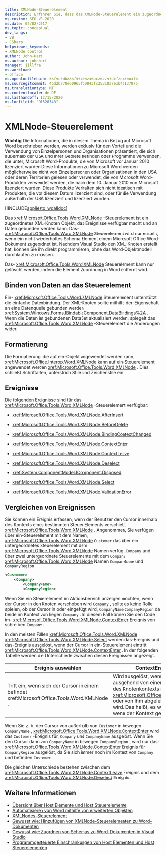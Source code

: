 ```yaml
---
title: XMLNode-Steuerelement
description: Erfahren Sie, dass das XMLNode-Steuerelement ein zugeordnetes XML-Knoten Objekt ist, das Ereignisse verfügbar macht und an Daten gebunden werden kann.
ms.custom: SEO-VS-2020
ms.date: 02/02/2017
ms.topic: conceptual
dev_langs:
- VB
- CSharp
helpviewer_keywords:
- XMLNode control
author: John-Hart
ms.author: johnhart
manager: jillfra
ms.workload:
- office
ms.openlocfilehash: 58f9c5db883f55c00236bc202797dcf2ec3003f6
ms.sourcegitcommit: 4bd2b770e60965fc0843fc25318a7e1b46137875
ms.translationtype: MT
ms.contentlocale: de-DE
ms.lasthandoff: 12/15/2020
ms.locfileid: "97528343"
---
```

# <a name="xmlnode-control"></a>XMLNode-Steuerelement
  **Wichtig** Die Informationen, die in diesem Thema in Bezug auf Microsoft Word beschrieben werden, werden exklusiv für den Vorteil und die Verwendung von Einzelpersonen und Organisationen präsentiert, die sich außerhalb der USA und ihrer Gebiete befinden oder Programme verwenden, die unter, Microsoft Word-Produkte, die von Microsoft vor Januar 2010 lizenziert wurden Diese Informationen zu Microsoft Word werden möglicherweise nicht von Einzelpersonen oder Organisationen in den USA oder deren Territorien gelesen oder verwendet, die von Microsoft Word-Produkten verwendet werden, die nach dem 10. Januar 2010 von Microsoft lizenziert wurden. Diese Produkte Verhalten sich nicht identisch mit Produkten, die vor diesem Datum lizenziert sind, oder für die Verwendung außerhalb der USA lizenziert und lizenziert wurden.

 [!INCLUDE[appliesto_wdalldoc](../vsto/includes/appliesto-wdalldoc-md.md)]

 Das <xref:Microsoft.Office.Tools.Word.XMLNode> -Steuerelement ist ein zugeordnetes XML-Knoten Objekt, das Ereignisse verfügbar macht und an Daten gebunden werden kann. Das- <xref:Microsoft.Office.Tools.Word.XMLNode> Steuerelement wird nur erstellt, wenn ein nicht wiederholtes Schema Element einem Microsoft Office Word-Dokument zugeordnet ist. Nachdem Visual Studio den XML-Knoten erstellt hat, können Sie ihn direkt programmieren, ohne das Word-Objektmodell durchlaufen zu müssen.

 Das- <xref:Microsoft.Office.Tools.Word.XMLNode> Steuerelement kann nur gelöscht werden, indem die Element Zuordnung in Word entfernt wird.

## <a name="bind-data-to-the-control"></a>Binden von Daten an das Steuerelement
 Ein- <xref:Microsoft.Office.Tools.Word.XMLNode> Steuerelement unterstützt die einfache Datenbindung. Der XML-Knoten sollte mithilfe der-Eigenschaft an eine Datenquelle gebunden werden <xref:System.Windows.Forms.IBindableComponent.DataBindings%2A> . Wenn die Daten im gebundenen DataSet aktualisiert werden, spiegelt das <xref:Microsoft.Office.Tools.Word.XMLNode> -Steuerelement die Änderungen wider.

## <a name="formatting"></a>Formatierung
 Die Formatierung, die auf ein-Objekt angewendet werden kann, <xref:Microsoft.Office.Interop.Word.XMLNode> kann auf ein-Steuerelement angewendet werden <xref:Microsoft.Office.Tools.Word.XMLNode> . Dies schließt Schriftarten, unterstrich Stile und Zeichenstile ein.

## <a name="events"></a>Ereignisse
 Die folgenden Ereignisse sind für das <xref:Microsoft.Office.Tools.Word.XMLNode> -Steuerelement verfügbar:

- <xref:Microsoft.Office.Tools.Word.XMLNode.AfterInsert>

- <xref:Microsoft.Office.Tools.Word.XMLNode.BeforeDelete>

- <xref:Microsoft.Office.Tools.Word.XMLNode.BindingContextChanged>

- <xref:Microsoft.Office.Tools.Word.XMLNode.ContextEnter>

- <xref:Microsoft.Office.Tools.Word.XMLNode.ContextLeave>

- <xref:Microsoft.Office.Tools.Word.XMLNode.Deselect>

- <xref:System.ComponentModel.IComponent.Disposed>

- <xref:Microsoft.Office.Tools.Word.XMLNode.Select>

- <xref:Microsoft.Office.Tools.Word.XMLNode.ValidationError>

## <a name="compare-events"></a>Vergleichen von Ereignissen
 Sie können ein Ereignis erfassen, wenn der Benutzer den Cursor innerhalb des Kontexts eines bestimmten Steuer Elements verschiebt <xref:Microsoft.Office.Tools.Word.XMLNode> . Angenommen, Sie verfügen über ein-Steuerelement mit dem Namen, <xref:Microsoft.Office.Tools.Word.XMLNode> `Customer` das über ein untergeordnetes Steuerelement mit dem <xref:Microsoft.Office.Tools.Word.XMLNode> Namen verfügt `Company` und über zwei untergeordnete Steuerelemente mit dem `Company` <xref:Microsoft.Office.Tools.Word.XMLNode> Namen `CompanyName` und `CompanyRegion`

```xml
<Customer>
    <Company>
        <CompanyName>
        <CompanyRegion>
```

 Wenn Sie ein Steuerelement im Aktionsbereich anzeigen möchten, wenn der Cursor in den Knoten verschoben wird `Company` , sollte es keine Rolle spielen, ob der Cursor in oder eingefügt wird, `CompanyName` `CompanyRegion` da beide im Kontext von liegen `Company` . In diesem Fall können Sie den Code im- <xref:Microsoft.Office.Tools.Word.XMLNode.ContextEnter> Ereignis von schreiben `Company` .

 In den meisten Fällen <xref:Microsoft.Office.Tools.Word.XMLNode> <xref:Microsoft.Office.Tools.Word.XMLNode.Select> werden das-Ereignis und das-Ereignis ausgelöst, wenn der Cursor in ein-Steuerelement eintritt <xref:Microsoft.Office.Tools.Word.XMLNode.ContextEnter> . In der folgenden Tabelle werden die Unterschiede zwischen diesen Ereignissen angezeigt.

|Ereignis auswählen|ContextEnter-Ereignis|
|------------------|------------------------|
|Tritt ein, wenn sich der Cursor in einem befindet <xref:Microsoft.Office.Tools.Word.XMLNode> .|Wird ausgelöst, wenn der Cursor ausgehend von einem Bereich außerhalb des Knotenkontexts in einen <xref:Microsoft.Office.Tools.Word.XMLNode> oder von ihm abgeleiteten Knoten platziert wird. Das heißt, es wird nur ausgelöst, wenn der Kontext geändert wird.|

 Wenn Sie z. b. den Cursor von außerhalb von `Customer` in bewegen `CompanyName` , <xref:Microsoft.Office.Tools.Word.XMLNode.ContextEnter> wird das `Customer` -Ereignis für, `Company` und `CompanyName` ausgelöst. Wenn Sie den Cursor dann von `CompanyName` in bewegen `CompanyRegion` , wird nur das- <xref:Microsoft.Office.Tools.Word.XMLNode.ContextEnter> Ereignis für `CompanyRegion` ausgelöst, da Sie sich immer noch im Kontext von `Company` und befinden `Customer` .

 Die gleichen Unterschiede bestehen zwischen dem <xref:Microsoft.Office.Tools.Word.XMLNode.ContextLeave> Ereignis und dem <xref:Microsoft.Office.Tools.Word.XMLNode.Deselect> Ereignis.

## <a name="see-also"></a>Weitere Informationen
- [Übersicht über Host Elemente und Host Steuerelemente](../vsto/host-items-and-host-controls-overview.md)
- [Automatisieren von Word mithilfe von erweiterten Objekten](../vsto/automating-word-by-using-extended-objects.md)
- [XMLNodes-Steuerelement](../vsto/xmlnodes-control.md)
- [Gewusst wie: Hinzufügen von XMLNode-Steuerelementen zu Word-Dokumenten](../vsto/how-to-add-xmlnode-controls-to-word-documents.md)
- [Gewusst wie: Zuordnen von Schemas zu Word-Dokumenten in Visual Studio](../vsto/how-to-map-schemas-to-word-documents-inside-visual-studio.md)
- [Programmgesteuerte Einschränkungen von Host Elementen und Host Steuerelementen](../vsto/programmatic-limitations-of-host-items-and-host-controls.md)
